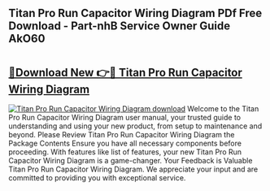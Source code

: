 ## Titan Pro Run Capacitor Wiring Diagram PDf Free Download - Part-nhB Service Owner Guide AkO60

# <h2><a href="http://dfsu2z.blite.top/?on=Titan+Pro+Run+Capacitor+Wiring+Diagram">🔗Download New 👉🔴 Titan Pro Run Capacitor Wiring Diagram</a></h2>

[![Titan Pro Run Capacitor Wiring Diagram download](https://i.imgur.com/lujVjoI.png)](http://dfsu2z.blite.top/?on=Titan+Pro+Run+Capacitor+Wiring+Diagram)
Welcome to the Titan Pro Run Capacitor Wiring Diagram user manual, your trusted guide to understanding and using your new product, from setup to maintenance and beyond. Please Review Titan Pro Run Capacitor Wiring Diagram the Package Contents Ensure you have all necessary components before proceeding. With features like list of features, your new Titan Pro Run Capacitor Wiring Diagram is a game-changer. Your Feedback is Valuable Titan Pro Run Capacitor Wiring Diagram. We appreciate your input and are committed to providing you with exceptional service.
